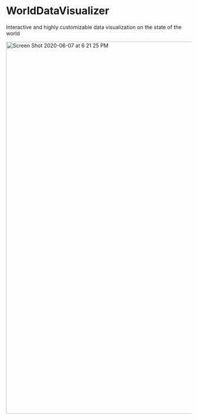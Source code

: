 # WorldDataVisualizer
Interactive and highly customizable data visualization on the state of the world

<img width="1012" alt="Screen Shot 2020-06-07 at 6 21 25 PM" src="https://user-images.githubusercontent.com/46804230/84105897-894b6c00-a9ce-11ea-95cd-b340c3e6e64c.png">
